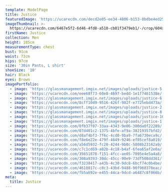 ```yaml
---
template: ModelPage
title: Justice
featuredImage: 'https://ucarecdn.com/decd2e85-ee34-4806-b153-0bdbe4ed2572/'
imageThumbnail: >-
  https://ucarecdn.com/6467e5f2-6d46-4fd8-a510-cb01f3479eb1/-/crop/604x480/116,0/-/preview/
firstName: Justice
collection: Men
height: 185cm
measurementType: chest
bust: 91cm
waist: 73cm
hips: 97cm
size: '30in Pants, L shirt'
shoeSize: '10'
hair: Black
eyes: Brown
imagePortfolio:
  - image: 'https://glassmanagement.imgix.net/images/uploads/justice-5.jpg'
  - image: 'https://ucarecdn.com/eee68f73-60e8-4697-bedd-1e1f7461538e/'
  - image: 'https://glassmanagement.imgix.net/images/uploads/justice-6.jpg'
  - image: 'https://ucarecdn.com/8cff10d9-9516-426f-982f-e7725ebd473a/'
  - image: 'https://glassmanagement.imgix.net/images/uploads/justice-2.jpg'
  - image: 'https://glassmanagement.imgix.net/images/uploads/justice-8.jpg'
  - image: 'https://glassmanagement.imgix.net/images/uploads/justice-10.jpg'
  - image: 'https://glassmanagement.imgix.net/images/uploads/justice-1.jpg'
  - image: 'https://ucarecdn.com/0fb37f07-33aa-4343-9e06-300da0f22289/'
  - image: 'https://ucarecdn.com/07d401c2-1375-4bfe-af9a-38219357bfd2/'
  - image: 'https://ucarecdn.com/d8af4bf3-7f6c-4cd0-9ba9-7fa6730eca9c/'
  - image: 'https://ucarecdn.com/f8e6e22e-479f-4649-9246-ef05cef8a019/'
  - image: 'https://ucarecdn.com/a56d5932-fc20-4244-9b0c-5808b23162a9/'
  - image: 'https://ucarecdn.com/c7c1cd69-a82b-4c18-b4af-6fea65af2e0a/'
  - image: 'https://ucarecdn.com/35651870-f151-4fcc-ae05-7095e4e5a4a8/'
  - image: 'https://ucarecdn.com/308a9393-30dc-45cc-90e9-73df508dd361/'
  - image: 'https://ucarecdn.com/f3238417-a43b-4c30-9dc8-6bcf74c0b4be/'
  - image: 'https://ucarecdn.com/4618017c-c0c3-43bd-9488-90f968378eac/'
  - image: 'https://ucarecdn.com/fb5a692e-e455-44ca-9dcd-a6487c8f066b/'
meta:
  title: Justice
---
```


